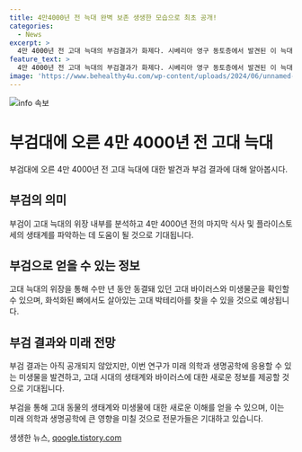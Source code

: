 ```yaml
---
title: 4만4000년 전 늑대 완벽 보존 생생한 모습으로 최초 공개!
categories:
  - News
excerpt: >
  4만 4000년 전 고대 늑대의 부검결과가 화제다. 시베리아 영구 동토층에서 발견된 이 늑대는 거의 완벽하게 보존돼 있어 고대 바이러스와 미생물 군을 확인할 수 있을 것으로 기대된다. 전문가들은 늑대의 위장으로부터 고대 바이러스에 대한 새로운 정보를 얻을 것으로 예상하며, 화석화된 뼈에서도 살아있는 고대 박테리아를 찾을 수 있다고 말했다. 이번 연구가 현대 과학에도 도움이 될 것으로 강조됐다. (150자)
feature_text: >
  4만 4000년 전 고대 늑대의 부검결과가 화제다. 시베리아 영구 동토층에서 발견된 이 늑대는 거의 완벽하게 보존돼 있어 고대 바이러스와 미생물 군을 확인할 수 있을 것으로 기대된다. 전문가들은 늑대의 위장으로부터 고대 바이러스에 대한 새로운 정보를 얻을 것으로 예상하며, 화석화된 뼈에서도 살아있는 고대 박테리아를 찾을 수 있다고 말했다. 이번 연구가 현대 과학에도 도움이 될 것으로 강조됐다. (150자)
image: 'https://www.behealthy4u.com/wp-content/uploads/2024/06/unnamed-file.png'
---
```


<p><img src="https://www.behealthy4u.com/wp-content/uploads/2024/06/unnamed-file.png" alt="info 속보" /></p>

<h1>부검대에 오른 4만 4000년 전 고대 늑대</h1>

<p>부검대에 오른 4만 4000년 전 고대 늑대에 대한 발견과 부검 결과에 대해 알아봅시다.</p>

<h2 data-ke-size="size26">부검의 의미</h2>

<p>부검이 고대 늑대의 위장 내부를 분석하고 4만 4000년 전의 마지막 식사 및 플라이스토세의 생태계를 파악하는 데 도움이 될 것으로 기대됩니다.</p>

<h2 data-ke-size="size26">부검으로 얻을 수 있는 정보</h2>

<p>고대 늑대의 위장을 통해 수만 년 동안 동결돼 있던 고대 바이러스와 미생물군을 확인할 수 있으며, 화석화된 뼈에서도 살아있는 고대 박테리아를 찾을 수 있을 것으로 예상됩니다.</p>

<h2 data-ke-size="size26">부검 결과와 미래 전망</h2>

<p>부검 결과는 아직 공개되지 않았지만, 이번 연구가 미래 의학과 생명공학에 응용할 수 있는 미생물을 발견하고, 고대 시대의 생태계와 바이러스에 대한 새로운 정보를 제공할 것으로 기대됩니다.</p>

<p>부검을 통해 고대 동물의 생태계와 미생물에 대한 새로운 이해를 얻을 수 있으며, 이는 미래 의학과 생명공학에 큰 영향을 미칠 것으로 전문가들은 기대하고 있습니다.</p>
생생한 뉴스, <a href="https://qoogle.tistory.com" rel="dofollow">qoogle.tistory.com</a>


